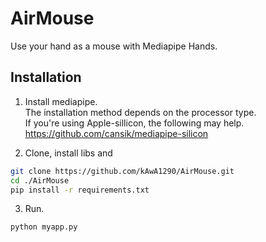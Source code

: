 
# AirMouse

Use your hand as a mouse with Mediapipe Hands.

## Installation

1. Install mediapipe.  
The installation method depends on the processor type.  
If you're using Apple-sillicon, the following may help.  
https://github.com/cansik/mediapipe-silicon

2. Clone, install libs and 
``` bash
git clone https://github.com/kAwA1290/AirMouse.git
cd ./AirMouse
pip install -r requirements.txt
```
3. Run.
``` bash
python myapp.py
```
